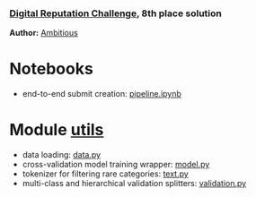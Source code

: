 ### [Digital Reputation Challenge](https://boosters.pro/championship/digital_reputation_challenge/overview), 8th place solution
**Author:** [Ambitious](https://boosters.pro/user/Ambitious)

# Notebooks

* end-to-end submit creation: [pipeline.ipynb](https://github.com/KhrylchenkoKirill/digital_reputation/blob/master/pipeline.ipynb)

# Module [utils](https://github.com/KhrylchenkoKirill/digital_reputation/blob/master/utils/)

* data loading: [data.py](https://github.com/KhrylchenkoKirill/digital_reputation/blob/master/utils/data.py)
* cross-validation model training wrapper: [model.py](https://github.com/KhrylchenkoKirill/digital_reputation/blob/master/utils/models.py)
* tokenizer for filtering rare categories: [text.py](https://github.com/KhrylchenkoKirill/digital_reputation/blob/master/utils/text.py)
* multi-class and hierarchical validation splitters: [validation.py](https://github.com/KhrylchenkoKirill/digital_reputation/blob/master/utils/validation.py)

